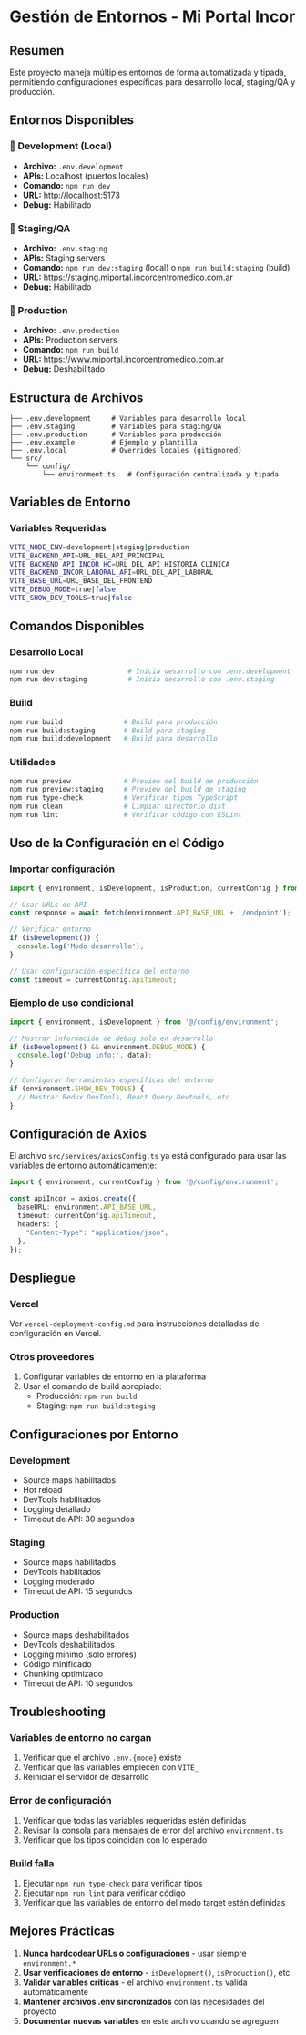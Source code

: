 # Gestión de Entornos - Mi Portal Incor

## Resumen

Este proyecto maneja múltiples entornos de forma automatizada y tipada, permitiendo configuraciones específicas para desarrollo local, staging/QA y producción.

## Entornos Disponibles

### 🔧 Development (Local)
- **Archivo:** `.env.development`
- **APIs:** Localhost (puertos locales)
- **Comando:** `npm run dev`
- **URL:** http://localhost:5173
- **Debug:** Habilitado

### 🧪 Staging/QA
- **Archivo:** `.env.staging` 
- **APIs:** Staging servers
- **Comando:** `npm run dev:staging` (local) o `npm run build:staging` (build)
- **URL:** https://staging.miportal.incorcentromedico.com.ar
- **Debug:** Habilitado

### 🚀 Production
- **Archivo:** `.env.production`
- **APIs:** Production servers
- **Comando:** `npm run build`
- **URL:** https://www.miportal.incorcentromedico.com.ar
- **Debug:** Deshabilitado

## Estructura de Archivos

```
├── .env.development     # Variables para desarrollo local
├── .env.staging         # Variables para staging/QA
├── .env.production      # Variables para producción
├── .env.example         # Ejemplo y plantilla
├── .env.local           # Overrides locales (gitignored)
└── src/
    └── config/
        └── environment.ts   # Configuración centralizada y tipada
```

## Variables de Entorno

### Variables Requeridas
```bash
VITE_NODE_ENV=development|staging|production
VITE_BACKEND_API=URL_DEL_API_PRINCIPAL
VITE_BACKEND_API_INCOR_HC=URL_DEL_API_HISTORIA_CLINICA
VITE_BACKEND_INCOR_LABORAL_API=URL_DEL_API_LABORAL
VITE_BASE_URL=URL_BASE_DEL_FRONTEND
VITE_DEBUG_MODE=true|false
VITE_SHOW_DEV_TOOLS=true|false
```

## Comandos Disponibles

### Desarrollo Local
```bash
npm run dev                  # Inicia desarrollo con .env.development
npm run dev:staging          # Inicia desarrollo con .env.staging
```

### Build
```bash
npm run build               # Build para producción
npm run build:staging       # Build para staging
npm run build:development   # Build para desarrollo
```

### Utilidades
```bash
npm run preview             # Preview del build de producción
npm run preview:staging     # Preview del build de staging
npm run type-check          # Verificar tipos TypeScript
npm run clean               # Limpiar directorio dist
npm run lint                # Verificar código con ESLint
```

## Uso de la Configuración en el Código

### Importar configuración
```typescript
import { environment, isDevelopment, isProduction, currentConfig } from '@/config/environment';

// Usar URLs de API
const response = await fetch(environment.API_BASE_URL + '/endpoint');

// Verificar entorno
if (isDevelopment()) {
  console.log('Modo desarrollo');
}

// Usar configuración específica del entorno
const timeout = currentConfig.apiTimeout;
```

### Ejemplo de uso condicional
```typescript
import { environment, isDevelopment } from '@/config/environment';

// Mostrar información de debug solo en desarrollo
if (isDevelopment() && environment.DEBUG_MODE) {
  console.log('Debug info:', data);
}

// Configurar herramientas específicas del entorno
if (environment.SHOW_DEV_TOOLS) {
  // Mostrar Redux DevTools, React Query Devtools, etc.
}
```

## Configuración de Axios

El archivo `src/services/axiosConfig.ts` ya está configurado para usar las variables de entorno automáticamente:

```typescript
import { environment, currentConfig } from '@/config/environment';

const apiIncor = axios.create({
  baseURL: environment.API_BASE_URL,
  timeout: currentConfig.apiTimeout,
  headers: {
    "Content-Type": "application/json",
  },
});
```

## Despliegue

### Vercel
Ver `vercel-deployment-config.md` para instrucciones detalladas de configuración en Vercel.

### Otros proveedores
1. Configurar variables de entorno en la plataforma
2. Usar el comando de build apropiado:
   - Producción: `npm run build`
   - Staging: `npm run build:staging`

## Configuraciones por Entorno

### Development
- Source maps habilitados
- Hot reload
- DevTools habilitados
- Logging detallado
- Timeout de API: 30 segundos

### Staging
- Source maps habilitados
- DevTools habilitados
- Logging moderado
- Timeout de API: 15 segundos

### Production
- Source maps deshabilitados
- DevTools deshabilitados
- Logging mínimo (solo errores)
- Código minificado
- Chunking optimizado
- Timeout de API: 10 segundos

## Troubleshooting

### Variables de entorno no cargan
1. Verificar que el archivo `.env.{mode}` existe
2. Verificar que las variables empiecen con `VITE_`
3. Reiniciar el servidor de desarrollo

### Error de configuración
1. Verificar que todas las variables requeridas estén definidas
2. Revisar la consola para mensajes de error del archivo `environment.ts`
3. Verificar que los tipos coincidan con lo esperado

### Build falla
1. Ejecutar `npm run type-check` para verificar tipos
2. Ejecutar `npm run lint` para verificar código
3. Verificar que las variables de entorno del modo target estén definidas

## Mejores Prácticas

1. **Nunca hardcodear URLs o configuraciones** - usar siempre `environment.*`
2. **Usar verificaciones de entorno** - `isDevelopment()`, `isProduction()`, etc.
3. **Validar variables críticas** - el archivo `environment.ts` valida automáticamente
4. **Mantener archivos .env sincronizados** con las necesidades del proyecto
5. **Documentar nuevas variables** en este archivo cuando se agreguen